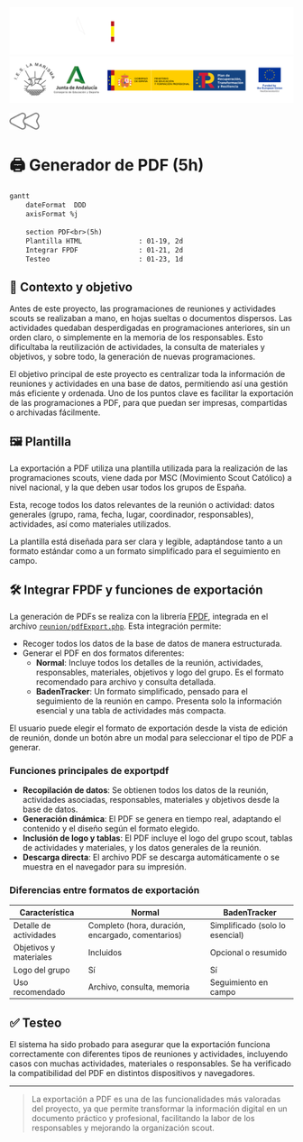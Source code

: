 ![](https://raw.githubusercontent.com/jcorvid509/.resGen/9cf65965f880c39d5e634d73522a6d656c4ea501/_bannerD.png#gh-dark-mode-only)
![](https://raw.githubusercontent.com/jcorvid509/.resGen/9cf65965f880c39d5e634d73522a6d656c4ea501/_bannerL.png#gh-light-mode-only)

<a href="/.md/readme.md"><img src="https://raw.githubusercontent.com/jcorvid509/.resGen/9cf65965f880c39d5e634d73522a6d656c4ea501/_back.svg" height="30"></a>

# 🖨️ Generador de PDF (5h)

```mermaid
gantt
    dateFormat  DDD
    axisFormat %j

    section PDF<br>(5h)
    Plantilla HTML              : 01-19, 2d
    Integrar FPDF               : 01-21, 2d
    Testeo                      : 01-23, 1d
```

## 📝 Contexto y objetivo

Antes de este proyecto, las programaciones de reuniones y actividades scouts se realizaban a mano, en hojas sueltas o documentos dispersos. Las actividades quedaban desperdigadas en programaciones anteriores, sin un orden claro, o simplemente en la memoria de los responsables. Esto dificultaba la reutilización de actividades, la consulta de materiales y objetivos, y sobre todo, la generación de nuevas programaciones.

El objetivo principal de este proyecto es centralizar toda la información de reuniones y actividades en una base de datos, permitiendo así una gestión más eficiente y ordenada. Uno de los puntos clave es facilitar la exportación de las programaciones a PDF, para que puedan ser impresas, compartidas o archivadas fácilmente.

## 🖼️ Plantilla

La exportación a PDF utiliza una plantilla utilizada para la realización de las programaciones scouts, viene dada por MSC (Movimiento Scout Católico) a nivel nacional, y la que deben usar todos los grupos de España.

Esta, recoge todos los datos relevantes de la reunión o actividad: datos generales (grupo, rama, fecha, lugar, coordinador, responsables), actividades, así como materiales utilizados.

La plantilla está diseñada para ser clara y legible, adaptándose tanto a un formato estándar como a un formato simplificado para el seguimiento en campo.

## 🛠️ Integrar FPDF y funciones de exportación

La generación de PDFs se realiza con la librería [FPDF](https://www.fpdf.org/), integrada en el archivo [`reunion/pdfExport.php`](reunion/pdfExport.php). Esta integración permite:

- Recoger todos los datos de la base de datos de manera estructurada.
- Generar el PDF en dos formatos diferentes:
  - **Normal**: Incluye todos los detalles de la reunión, actividades, responsables, materiales, objetivos y logo del grupo. Es el formato recomendado para archivo y consulta detallada.
  - **BadenTracker**: Un formato simplificado, pensado para el seguimiento de la reunión en campo. Presenta solo la información esencial y una tabla de actividades más compacta.

El usuario puede elegir el formato de exportación desde la vista de edición de reunión, donde un botón abre un modal para seleccionar el tipo de PDF a generar.

### Funciones principales de exportpdf

- **Recopilación de datos**: Se obtienen todos los datos de la reunión, actividades asociadas, responsables, materiales y objetivos desde la base de datos.
- **Generación dinámica**: El PDF se genera en tiempo real, adaptando el contenido y el diseño según el formato elegido.
- **Inclusión de logo y tablas**: El PDF incluye el logo del grupo scout, tablas de actividades y materiales, y los datos generales de la reunión.
- **Descarga directa**: El archivo PDF se descarga automáticamente o se muestra en el navegador para su impresión.

### Diferencias entre formatos de exportación

| Característica         | Normal                        | BadenTracker                  |
|------------------------|-------------------------------|-------------------------------|
| Detalle de actividades | Completo (hora, duración, encargado, comentarios) | Simplificado (solo lo esencial) |
| Objetivos y materiales | Incluidos                     | Opcional o resumido           |
| Logo del grupo         | Sí                            | Sí                            |
| Uso recomendado        | Archivo, consulta, memoria    | Seguimiento en campo          |

## ✅ Testeo

El sistema ha sido probado para asegurar que la exportación funciona correctamente con diferentes tipos de reuniones y actividades, incluyendo casos con muchas actividades, materiales o responsables. Se ha verificado la compatibilidad del PDF en distintos dispositivos y navegadores.

---

> La exportación a PDF es una de las funcionalidades más valoradas del proyecto, ya que permite transformar la información digital en un documento práctico y profesional, facilitando la labor de los responsables y mejorando la organización scout.